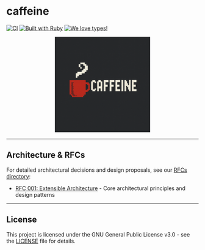 # caffeine

[![CI](https://github.com/Brickell-Research/caffeine/actions/workflows/ci.yml/badge.svg)](https://github.com/Brickell-Research/caffeine/actions/workflows/ci.yml)
[![Built with Ruby](https://img.shields.io/badge/built%20with-Ruby-red.svg)](https://www.ruby-lang.org/)
[![We love types!](https://img.shields.io/badge/built%20with-Sorbet-blue.svg)](https://sorbet.org/)

<div align="center">
<img src="images/caffeine_icon.png" alt="Caffeine Icon" width="250" height="250">
</div>

***

## Architecture & RFCs

For detailed architectural decisions and design proposals, see our [RFCs directory](rfcs/):

- [RFC 001: Extensible Architecture](rfcs/001_Extensible_Architecture.md) - Core architectural principles and design patterns
***

## License

This project is licensed under the GNU General Public License v3.0 - see the [LICENSE](LICENSE) file for details.

